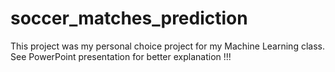 # soccer_matches_prediction

This project was my personal choice project for my Machine Learning class. See PowerPoint presentation for better explanation !!!

